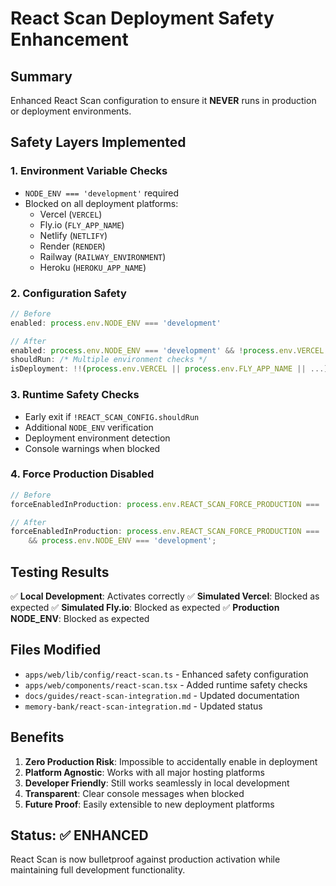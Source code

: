 # React Scan Deployment Safety Enhancement

## Summary

Enhanced React Scan configuration to ensure it **NEVER** runs in production or deployment environments.

## Safety Layers Implemented

### 1. Environment Variable Checks

- `NODE_ENV === 'development'` required
- Blocked on all deployment platforms:
  - Vercel (`VERCEL`)
  - Fly.io (`FLY_APP_NAME`)
  - Netlify (`NETLIFY`)
  - Render (`RENDER`)
  - Railway (`RAILWAY_ENVIRONMENT`)
  - Heroku (`HEROKU_APP_NAME`)

### 2. Configuration Safety

```typescript
// Before
enabled: process.env.NODE_ENV === 'development'

// After
enabled: process.env.NODE_ENV === 'development' && !process.env.VERCEL && !process.env.FLY_APP_NAME
shouldRun: /* Multiple environment checks */
isDeployment: !!(process.env.VERCEL || process.env.FLY_APP_NAME || ...)
```

### 3. Runtime Safety Checks

- Early exit if `!REACT_SCAN_CONFIG.shouldRun`
- Additional `NODE_ENV` verification
- Deployment environment detection
- Console warnings when blocked

### 4. Force Production Disabled

```typescript
// Before
forceEnabledInProduction: process.env.REACT_SCAN_FORCE_PRODUCTION === 'true';

// After
forceEnabledInProduction: process.env.REACT_SCAN_FORCE_PRODUCTION === 'true'
    && process.env.NODE_ENV === 'development';
```

## Testing Results

✅ **Local Development**: Activates correctly
✅ **Simulated Vercel**: Blocked as expected
✅ **Simulated Fly.io**: Blocked as expected
✅ **Production NODE_ENV**: Blocked as expected

## Files Modified

- `apps/web/lib/config/react-scan.ts` - Enhanced safety configuration
- `apps/web/components/react-scan.tsx` - Added runtime safety checks
- `docs/guides/react-scan-integration.md` - Updated documentation
- `memory-bank/react-scan-integration.md` - Updated status

## Benefits

1. **Zero Production Risk**: Impossible to accidentally enable in deployment
2. **Platform Agnostic**: Works with all major hosting platforms
3. **Developer Friendly**: Still works seamlessly in local development
4. **Transparent**: Clear console messages when blocked
5. **Future Proof**: Easily extensible to new deployment platforms

## Status: ✅ ENHANCED

React Scan is now bulletproof against production activation while maintaining full development functionality.
